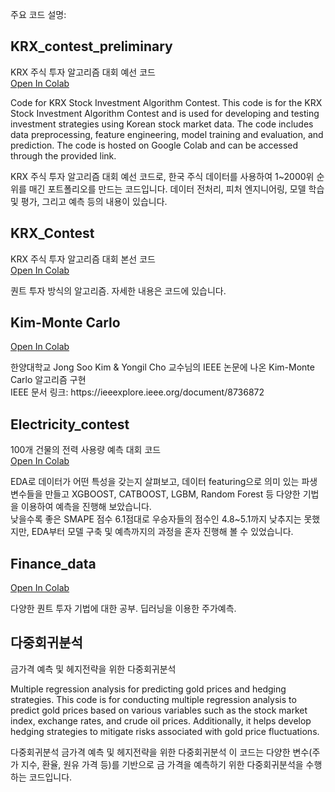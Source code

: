 주요 코드 설명:

## KRX_contest_preliminary
 KRX 주식 투자 알고리즘 대회 예선 코드<br>
  <a href="https://colab.research.google.com/drive/1yNudDAxIf4Gx-eXcuvkDipw16gynFCq5?usp=sharing" target="_blank">Open In Colab</a>
<p>Code for KRX Stock Investment Algorithm Contest. This code is for the KRX Stock Investment Algorithm Contest and is used for developing and testing investment strategies using Korean stock market data. The code includes data preprocessing, feature engineering, model training and evaluation, and prediction. The code is hosted on Google Colab and can be accessed through the provided link.</p>

<p>KRX 주식 투자 알고리즘 대회 예선 코드로, 한국 주식 데이터를 사용하여 1~2000위 순위를 매긴 포트폴리오를 만드는 코드입니다. 데이터 전처리, 피처 엔지니어링, 모델 학습 및 평가, 그리고 예측 등의 내용이 있습니다. </p>

## KRX_Contest 
 KRX 주식 투자 알고리즘 대회 본선 코드<br>
  <a href="https://colab.research.google.com/drive/1bc2SnW_vzGbg70Yzb1AHfe_wZm6F80Si?usp=sharing" target="_blank">Open In Colab</a>
<p> 퀀트 투자 방식의 알고리즘. 자세한 내용은 코드에 있습니다. </p>

## Kim-Monte Carlo 
 <a href="https://colab.research.google.com/drive/1KbifpPGvyYG17oHZxXQ-n8rfZFUWbvWh?usp=sharing" target="_blank">Open In Colab</a>
<p>한양대학교 Jong Soo Kim & Yongil Cho 교수님의 IEEE 논문에 나온 Kim-Monte Carlo 알고리즘 구현
<br>IEEE 문서 링크: https://ieeexplore.ieee.org/document/8736872</p>
<p></p>


## Electricity_contest
100개 건물의 전력 사용량 예측 대회 코드 <br> 
<a href="https://colab.research.google.com/drive/1T97mUZf2WwbRg4It7gtBzetqPN-6TqH_?usp=sharing" target="_blank">Open In Colab</a>

<p> EDA로 데이터가 어떤 특성을 갖는지 살펴보고, 데이터 featuring으로 의미 있는 파생 변수들을 만들고 XGBOOST, CATBOOST, LGBM, Random Forest 등 다양한 기법을 이용하여 예측을 진행해 보았습니다.
<br>
 낮을수록 좋은 SMAPE 점수 6.1점대로 우승자들의 점수인 4.8~5.1까지 낮추지는 못했지만, EDA부터 모델 구축 및 예측까지의 과정을 혼자 진행해 볼 수 있었습니다.</p>

## Finance_data
<a href="https://colab.research.google.com/drive/1NdCkzNjmdgL-5AyPmVn3hzIjp8zwPib7?usp=sharing" target="_blank">Open In Colab</a>
<p> 다양한 퀀트 투자 기법에 대한 공부. 딥러닝을 이용한 주가예측.
<br>
</p>


## 다중회귀분석
 금가격 예측 및 헤지전략을 위한 다중회귀분석 
<p>Multiple regression analysis for predicting gold prices and hedging strategies. This code is for conducting multiple regression analysis to predict gold prices based on various variables such as the stock market index, exchange rates, and crude oil prices. Additionally, it helps develop hedging strategies to mitigate risks associated with gold price fluctuations.</p>
<p>다중회귀분석 금가격 예측 및 헤지전략을 위한 다중회귀분석 이 코드는 다양한 변수(주가 지수, 환율, 원유 가격 등)를 기반으로 금 가격을 예측하기 위한 다중회귀분석을 수행하는 코드입니다.</p>
